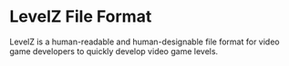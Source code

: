 # LevelZ File Format

LevelZ is a human-readable and human-designable file format for video game developers to quickly develop video game levels.
